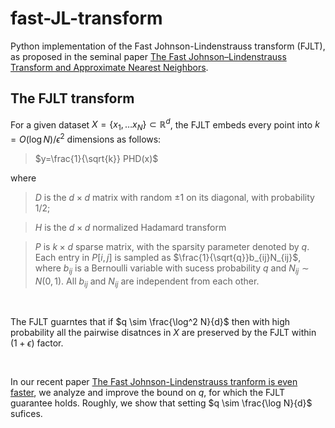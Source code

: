 # fast-JL-transform
Python implementation of the Fast Johnson-Lindenstrauss transform (FJLT), as proposed in the seminal paper [The Fast Johnson–Lindenstrauss Transform and Approximate Nearest Neighbors](https://epubs.siam.org/doi/epdf/10.1137/060673096). 


## The FJLT transform 

For a given dataset $X=\{x_1, \ldots x_N\} \subset \mathbb{R}^d$, the FJLT embeds every point into $k=O(\log N)/\epsilon^2$ dimensions as follows: 
<br>
> $y=\frac{1}{\sqrt{k}} PHD(x)$ 

where 
> $D$ is the $d\times d$ matrix with random $\pm 1$ on its diagonal, with probability $1/2$; 

> $H$ is the $d\times d$ normalized Hadamard transform

> $P$ is $k\times d$ sparse matrix, with the sparsity parameter denoted by $q$. Each entry in $P[i,j]$ is sampled as $\frac{1}{\sqrt{q}}b_{ij}N_{ij}$, where $b_{ij}$ is a Bernoulli variable with sucess probability $q$ and $N_{ij} \sim N(0, 1)$. All $b_{ij}$ and $N_{ij}$ are independent from each other.
<br>

The FJLT guarntes that if $q \sim \frac{\log^2 N}{d}$ then with high probability all the pairwise disatnces in $X$ are preserved by the FJLT within $(1+\epsilon)$ factor.

<br>

In our recent paper [The Fast Johnson-Lindenstrauss tranform is even faster](https://arxiv.org/abs/2204.01800), we analyze and improve the bound on $q$, for which the FJLT guarantee holds. Roughly, we show that setting $q \sim \frac{\log N}{d}$ sufices.  
